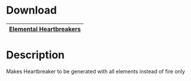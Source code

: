 # Download
[Elemental Heartbreakers](https://raw.githubusercontent.com/BLCM/BLCMods/master/Borderlands%202%20mods/BatManisgood/Elemental%20Heartbreakers) |
----|

# Description
Makes Heartbreaker to be generated with all elements instead of fire only
